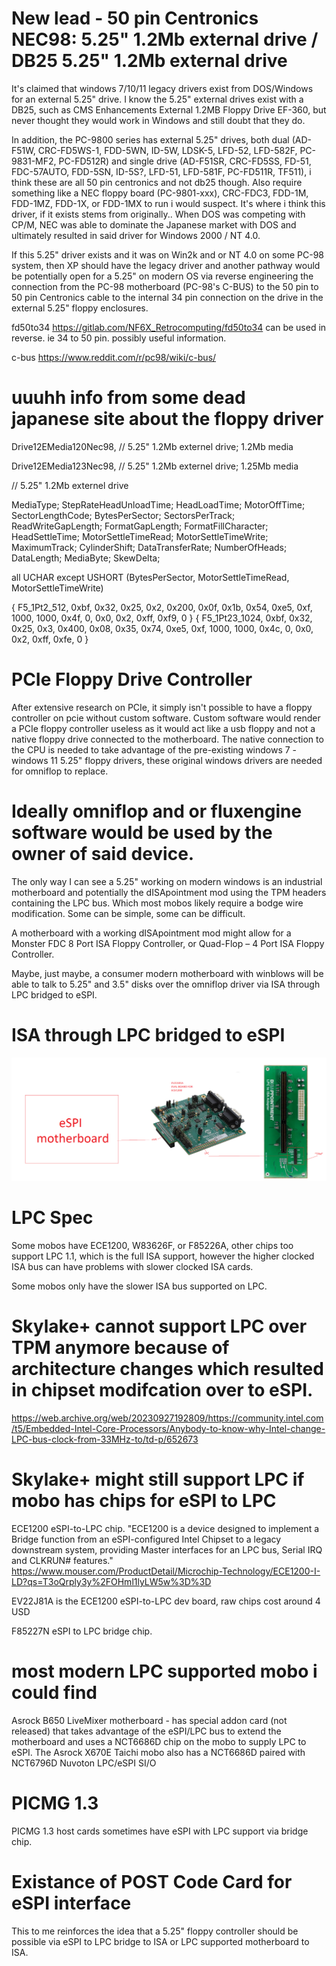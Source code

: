 # New lead - 50 pin Centronics NEC98: 5.25" 1.2Mb external drive / DB25 5.25" 1.2Mb external drive 
It's claimed that windows 7/10/11 legacy drivers exist from DOS/Windows for an external 5.25" drive. I know the 5.25" external drives exist with a DB25, such as CMS Enhancements External 1.2MB Floppy Drive EF-360, but never thought they would work in Windows and still doubt that they do.

In addition, the PC-9800 series has external 5.25" drives, both dual (AD-F51W, CRC-FD5WS-1, FDD-5WN, ID-5W, LDSK-5, LFD-52, LFD-582F, PC-9831-MF2, PC-FD512R) and single drive (AD-F51SR, CRC-FD5SS, FD-51, FDC-57AUTO, FDD-5SN, ID-5S?, LFD-51, LFD-581F, PC-FD511R, TF511), i think these are all 50 pin centronics and not db25 though. Also require something like a NEC floppy board (PC-9801-xxx), CRC-FDC3, FDD-1M, FDD-1MZ, FDD-1X, or FDD-1MX to run i would suspect. It's where i think this driver, if it exists stems from originally.. When DOS was competing with CP/M, NEC was able to dominate the Japanese market with DOS and ultimately resulted in said driver for Windows 2000 / NT 4.0.

If this 5.25" driver exists and it was on Win2k and or NT 4.0 on some PC-98 system, then XP should have the legacy driver and another pathway would be potentially open for a 5.25" on modern OS via reverse engineering the connection from the PC-98 motherboard (PC-98's C-BUS) to the 50 pin to 50 pin Centronics cable to the internal 34 pin connection on the drive in the external 5.25" floppy enclosures.

fd50to34 https://gitlab.com/NF6X_Retrocomputing/fd50to34 can be used in reverse. ie 34 to 50 pin. possibly useful information.

c-bus https://www.reddit.com/r/pc98/wiki/c-bus/

# uuuhh info from some dead japanese site about the floppy driver
Drive12EMedia120Nec98,                 //  5.25" 1.2Mb externel drive; 1.2Mb   media

Drive12EMedia123Nec98,                 //  5.25" 1.2Mb externel drive; 1.25Mb   media

// 5.25" 1.2Mb externel drive

MediaType; StepRateHeadUnloadTime; HeadLoadTime; MotorOffTime; SectorLengthCode; BytesPerSector; SectorsPerTrack; ReadWriteGapLength; FormatGapLength; FormatFillCharacter; HeadSettleTime; MotorSettleTimeRead; MotorSettleTimeWrite; MaximumTrack; CylinderShift; DataTransferRate; NumberOfHeads; DataLength; MediaByte; SkewDelta; 

all UCHAR except USHORT (BytesPerSector, MotorSettleTimeRead, MotorSettleTimeWrite)

{ F5_1Pt2_512,    0xbf, 0x32, 0x25, 0x2, 0x200, 0x0f, 0x1b, 0x54, 0xe5, 0xf, 1000, 1000, 0x4f, 0, 0x0, 0x2, 0xff, 0xf9, 0 }
{ F5_1Pt23_1024,  0xbf, 0x32, 0x25, 0x3, 0x400, 0x08, 0x35, 0x74, 0xe5, 0xf, 1000, 1000, 0x4c, 0, 0x0, 0x2, 0xff, 0xfe, 0 }


# PCIe Floppy Drive Controller
After extensive research on PCIe, it simply isn't possible to have a floppy controller on pcie without custom software. Custom software would render a PCIe floppy controller useless as it would act like a usb floppy and not a native floppy drive connected to the motherboard. The native connection to the CPU is needed to take advantage of the pre-existing windows 7 - windows 11 5.25" floppy drivers, these original windows drivers are needed for omniflop to replace. 

# Ideally omniflop and or fluxengine software would be used by the owner of said device.
The only way I can see a 5.25" working on modern windows is an industrial motherboard and potentially the dISApointment mod using the TPM headers containing the LPC bus. Which most mobos likely require a bodge wire modification. Some can be simple, some can be difficult.

A motherboard with a working dISApointment mod might allow for a Monster FDC 8 Port ISA Floppy Controller, or Quad-Flop – 4 Port ISA Floppy Controller.

Maybe, just maybe, a consumer modern motherboard with winblows will be able to talk to 5.25" and 3.5" disks over the omniflop driver via ISA through LPC bridged to eSPI.

# ISA through LPC bridged to eSPI
![ISA through LPC bridged to eSPI](https://github.com/SaxonRah/flop-fpga/blob/main/image.png)

# LPC Spec
Some mobos have ECE1200, W83626F, or F85226A, other chips too support LPC 1.1, which is the full ISA support, however the higher clocked ISA bus can have problems with slower clocked ISA cards. 

Some mobos only have the slower ISA bus supported on LPC.

# Skylake+ cannot support LPC over TPM anymore because of architecture changes which resulted in chipset modifcation over to eSPI.
https://web.archive.org/web/20230927192809/https://community.intel.com/t5/Embedded-Intel-Core-Processors/Anybody-to-know-why-Intel-change-LPC-bus-clock-from-33MHz-to/td-p/652673

# Skylake+ might still support LPC if mobo has chips for eSPI to LPC
ECE1200 eSPI-to-LPC chip. "ECE1200 is a device designed to implement a Bridge function from an eSPI-configured Intel Chipset to a legacy downstream system, providing Master interfaces for an LPC bus, Serial IRQ and CLKRUN# features."
https://www.mouser.com/ProductDetail/Microchip-Technology/ECE1200-I-LD?qs=T3oQrply3y%2FOHml1lyLW5w%3D%3D

EV22J81A is the ECE1200 eSPI-to-LPC dev board, raw chips cost around 4 USD

F85227N eSPI to LPC bridge chip.

# most modern LPC supported mobo i could find 
Asrock B650 LiveMixer motherboard - has special addon card (not released) that takes advantage of the eSPI/LPC bus to extend the motherboard and uses a NCT6686D chip on the mobo to supply LPC to eSPI.
The Asrock X670E Taichi mobo also has a NCT6686D paired with NCT6796D Nuvoton LPC/eSPI SI/O

# PICMG 1.3
PICMG 1.3 host cards sometimes have eSPI with LPC support via bridge chip.

# Existance of POST Code Card for eSPI interface
This to me reinforces the idea that a 5.25" floppy controller should be possible via eSPI to LPC bridge to ISA or LPC supported motherboard to ISA.
